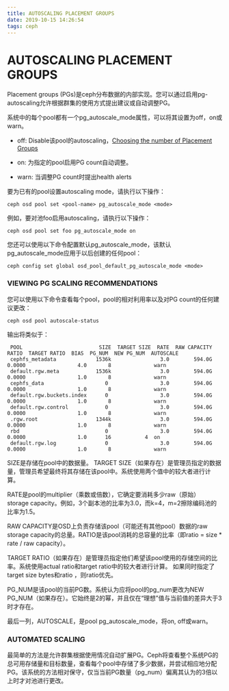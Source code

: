 ```yaml
---
title: AUTOSCALING PLACEMENT GROUPS
date: 2019-10-15 14:26:54
tags: ceph
---
```


# AUTOSCALING PLACEMENT GROUPS

Placement groups (PGs)是ceph分布数据的内部实现。您可以通过启用pg-autoscaling允许根据群集的使用方式提出建议或自动调整PG。

系统中的每个pool都有一个pg_autoscale_mode属性，可以将其设置为off，on或warn。

- off: Disable该pool的autoscaling，[Choosing the number of Placement Groups](https://docs.ceph.com/docs/master/rados/operations/placement-groups/#choosing-number-of-placement-groups)

- on: 为指定的pool启用PG count自动调整。

- warn: 当调整PG count时提出health alerts

要为已有的pool设置autoscaling mode，请执行以下操作：

```
ceph osd pool set <pool-name> pg_autoscale_mode <mode>
```

例如，要对池foo启用autoscaling，请执行以下操作：

```
ceph osd pool set foo pg_autoscale_mode on
```

您还可以使用以下命令配置默认pg_autoscale_mode，该默认pg_autoscale_mode应用于以后创建的任何pool：

```
ceph config set global osd_pool_default_pg_autoscale_mode <mode>
```

### VIEWING PG SCALING RECOMMENDATIONS

您可以使用以下命令查看每个pool，pool的相对利用率以及对PG count的任何建议更改：

```
ceph osd pool autoscale-status
```

输出将类似于：

```
 POOL                         SIZE  TARGET SIZE  RATE  RAW CAPACITY   RATIO  TARGET RATIO  BIAS  PG_NUM  NEW PG_NUM  AUTOSCALE 
 cephfs_metadata             1536k                3.0        594.0G  0.0000                 4.0       8              warn      
 default.rgw.meta            1536k                3.0        594.0G  0.0000                 1.0       8              warn      
 cephfs_data                    0                 3.0        594.0G  0.0000                 1.0       8              warn      
 default.rgw.buckets.index      0                 3.0        594.0G  0.0000                 1.0       8              warn      
 default.rgw.control            0                 3.0        594.0G  0.0000                 1.0       8              warn      
 .rgw.root                   1344k                3.0        594.0G  0.0000                 1.0       8              warn      
 rbd                            0                 3.0        594.0G  0.0000                 1.0      16           4  on        
 default.rgw.log                0                 3.0        594.0G  0.0000                 1.0       8              warn      
```

SIZE是存储在pool中的数据量。 TARGET SIZE（如果存在）是管理员指定的数据量，管理员希望最终将其存储在该pool中。系统使用两个值中的较大者进行计算。

RATE是pool的multiplier（乘数或倍数），它确定要消耗多少raw（原始） storage capacity。例如，3个副本池的比率为3.0，而k=4，m=2擦除编码池的比率为1.5。

RAW CAPACITY是OSD上负责存储该pool（可能还有其他pool）数据的raw storage capacity的总量。RATIO是该pool消耗的总容量的比率（即ratio = size * rate / raw capacity）。

TARGET RATIO（如果存在）是管理员指定他们希望该pool使用的存储空间的比率。系统使用actual ratio和target ratio中的较大者进行计算。 如果同时指定了target size bytes和ratio ，则ratio优先。

PG_NUM是该pool的当前PG数。系统认为应将pool的pg_num更改为NEW PG_NUM（如果存在）。它始终是2的幂，并且仅在“理想”值与当前值的差异大于3时才存在。

最后一列，AUTOSCALE，是pool pg_autoscale_mode，将on, off或warn。

### AUTOMATED SCALING

最简单的方法是允许群集根据使用情况自动扩展PG。Ceph将查看整个系统PG的总可用存储量和目标数量，查看每个pool中存储了多少数据，并尝试相应地分配PG。该系统的方法相对保守，仅当当前PG数量（pg_num）偏离其认为的3倍以上时才对池进行更改。





















